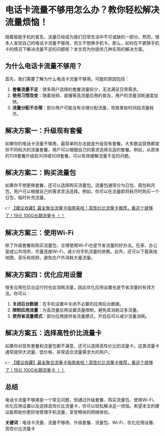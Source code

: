 # 电话卡流量不够用怎么办？教你轻松解决流量烦恼！

随着智能手机的普及，流量已经成为我们日常生活中不可或缺的一部分。然而，很多人发现自己的电话卡流量不够用，但又不想换手机卡。那么，如何在不更换手机卡的情况下解决流量不足的问题呢？本文将为你提供几种实用的解决方案。

## 为什么电话卡流量不够用？

首先，我们需要了解为什么电话卡流量不够用。可能的原因包括：

1. **套餐流量不足**：很多用户选择的套餐流量较少，无法满足日常需求。
2. **使用习惯改变**：随着视频、直播等高流量应用的普及，用户的流量消耗速度加快。
3. **流量分配不合理**：部分用户可能没有合理分配流量，导致某些时间段流量耗尽。

## 解决方案一：升级现有套餐

如果你的电话卡流量不够用，最简单的办法就是升级现有套餐。大多数运营商都提供不同档次的流量套餐，用户可以根据自己的需求选择合适的套餐。例如，从原来的1GB套餐升级到3GB或5GB套餐，可以有效缓解流量不足的问题。

## 解决方案二：购买流量包

如果你不想更换套餐，还可以选择购买流量包。流量包通常分为日包、周包和月包，用户可以根据自己的需求灵活选择。例如，你可以在流量即将耗尽时购买一个日包，临时补充流量。

👉 [【建议收藏】最全聚合流量卡指南来啦！高性价比流量卡推荐，看这个就够了！19元 100G长期流量卡 ！！](https://bit.ly/Liuliangka)

## 解决方案三：使用Wi-Fi

除了升级套餐和购买流量包，合理使用Wi-Fi也是节省流量的好办法。在家、办公室或公共场所，尽量连接Wi-Fi，减少对手机流量的依赖。此外，还可以下载离线地图、音乐和视频，避免在户外消耗大量流量。

## 解决方案四：优化应用设置

很多应用在后台运行时也会消耗流量，因此优化应用设置也是节省流量的有效方法。你可以：

1. **关闭后台数据**：在手机设置中关闭不必要的应用后台数据。
2. **限制应用流量**：为高流量应用设置流量限制，避免其消耗过多流量。
3. **使用省流量模式**：部分应用提供省流量模式，开启后可以减少流量消耗。

## 解决方案五：选择高性价比流量卡

如果你对现有套餐和流量包都不满意，还可以选择高性价比的流量卡。这类流量卡通常提供大流量、低价格，非常适合流量需求大的用户。

👉 [【建议收藏】最全聚合流量卡指南来啦！高性价比流量卡推荐，看这个就够了！19元 100G长期流量卡 ！！](https://bit.ly/Liuliangka)

## 总结

电话卡流量不够用是一个常见问题，但通过升级套餐、购买流量包、使用Wi-Fi、优化应用设置以及选择高性价比流量卡，你可以轻松解决这一烦恼。希望本文的建议能帮助你更好地管理手机流量，享受畅快的网络体验。

**关键词**：电话卡流量、流量不够用、升级套餐、流量包、Wi-Fi、优化应用设置、高性价比流量卡